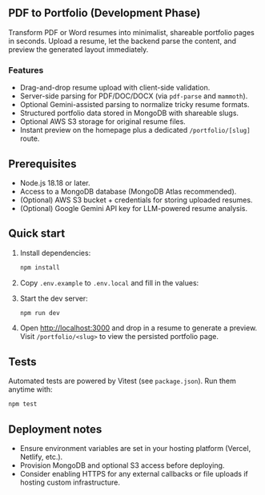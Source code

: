 ## PDF to Portfolio (Development Phase)

Transform PDF or Word resumes into minimalist, shareable portfolio pages in seconds. Upload a resume, let the backend parse the content, and preview the generated layout immediately.

### Features

- Drag-and-drop resume upload with client-side validation.
- Server-side parsing for PDF/DOC/DOCX (via `pdf-parse` and `mammoth`).
- Optional Gemini-assisted parsing to normalize tricky resume formats.
- Structured portfolio data stored in MongoDB with shareable slugs.
- Optional AWS S3 storage for original resume files.
- Instant preview on the homepage plus a dedicated `/portfolio/[slug]` route.

## Prerequisites

- Node.js 18.18 or later.
- Access to a MongoDB database (MongoDB Atlas recommended).
- (Optional) AWS S3 bucket + credentials for storing uploaded resumes.
- (Optional) Google Gemini API key for LLM-powered resume analysis.

## Quick start

1. Install dependencies:

   ```bash
   npm install
   ```

2. Copy `.env.example` to `.env.local` and fill in the values:

3. Start the dev server:

   ```bash
   npm run dev
   ```

4. Open [http://localhost:3000](http://localhost:3000) and drop in a resume to generate a preview. Visit `/portfolio/<slug>` to view the persisted portfolio page.

## Tests

Automated tests are powered by Vitest (see `package.json`). Run them anytime with:

```bash
npm test
```

## Deployment notes

- Ensure environment variables are set in your hosting platform (Vercel, Netlify, etc.).
- Provision MongoDB and optional S3 access before deploying.
- Consider enabling HTTPS for any external callbacks or file uploads if hosting custom infrastructure.
